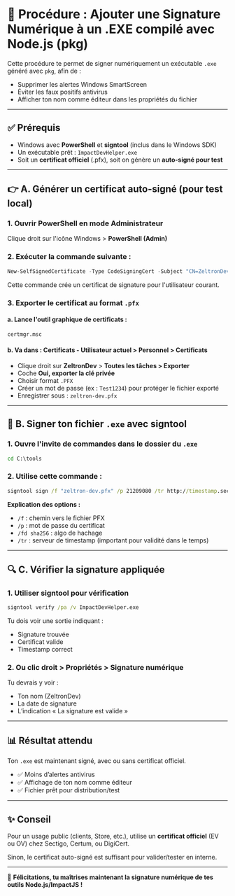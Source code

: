 # 🔐 Procédure : Ajouter une Signature Numérique à un .EXE compilé avec Node.js (pkg)

Cette procédure te permet de signer numériquement un exécutable `.exe` généré avec `pkg`, afin de :

- Supprimer les alertes Windows SmartScreen
- Éviter les faux positifs antivirus
- Afficher ton nom comme éditeur dans les propriétés du fichier

---

## ✅ Prérequis

- Windows avec **PowerShell** et **signtool** (inclus dans le Windows SDK)
- Un exécutable prêt : `ImpactDevHelper.exe`
- Soit un **certificat officiel** (.pfx), soit on génère un **auto-signé pour test**

---

## 👉 A. Générer un certificat auto-signé (pour test local)

### 1. Ouvrir PowerShell en mode Administrateur

Clique droit sur l'icône Windows > **PowerShell (Admin)**

### 2. Exécuter la commande suivante :

```powershell
New-SelfSignedCertificate -Type CodeSigningCert -Subject "CN=ZeltronDev" -CertStoreLocation "Cert:\\CurrentUser\\My"
```

Cette commande crée un certificat de signature pour l'utilisateur courant.

### 3. Exporter le certificat au format `.pfx`

#### a. Lance l'outil graphique de certificats :

```cmd
certmgr.msc
```

#### b. Va dans : **Certificats - Utilisateur actuel > Personnel > Certificats**

- Clique droit sur **ZeltronDev** > **Toutes les tâches > Exporter**
- Coche **Oui, exporter la clé privée**
- Choisir format `.PFX`
- Créer un mot de passe (ex : `Test1234`) pour protéger le fichier exporté
- Enregistrer sous : `zeltron-dev.pfx`

---

## 🔐 B. Signer ton fichier `.exe` avec signtool

### 1. Ouvre l'invite de commandes dans le dossier du `.exe`

```cmd
cd C:\tools
```

### 2. Utilise cette commande :

```cmd
signtool sign /f "zeltron-dev.pfx" /p 21209080 /tr http://timestamp.sectigo.com /td sha256 /fd sha256 ImpactDevHelper.exe
```

**Explication des options :**

- `/f` : chemin vers le fichier PFX
- `/p` : mot de passe du certificat
- `/fd sha256` : algo de hachage
- `/tr` : serveur de timestamp (important pour validité dans le temps)

---

## 🔍 C. Vérifier la signature appliquée

### 1. Utiliser signtool pour vérification

```cmd
signtool verify /pa /v ImpactDevHelper.exe
```

Tu dois voir une sortie indiquant :

- Signature trouvée
- Certificat valide
- Timestamp correct

### 2. Ou clic droit > **Propriétés > Signature numérique**

Tu devrais y voir :

- Ton nom (ZeltronDev)
- La date de signature
- L’indication « La signature est valide »

---

## 📊 Résultat attendu

Ton `.exe` est maintenant signé, avec ou sans certificat officiel.

- ✅ Moins d’alertes antivirus
- ✅ Affichage de ton nom comme éditeur
- ✅ Fichier prêt pour distribution/test

---

## ✨ Conseil

Pour un usage public (clients, Store, etc.), utilise un **certificat officiel** (EV ou OV) chez Sectigo, Certum, ou DigiCert.

Sinon, le certificat auto-signé est suffisant pour valider/tester en interne.

---

🎉 **Félicitations, tu maîtrises maintenant la signature numérique de tes outils Node.js/ImpactJS !**

